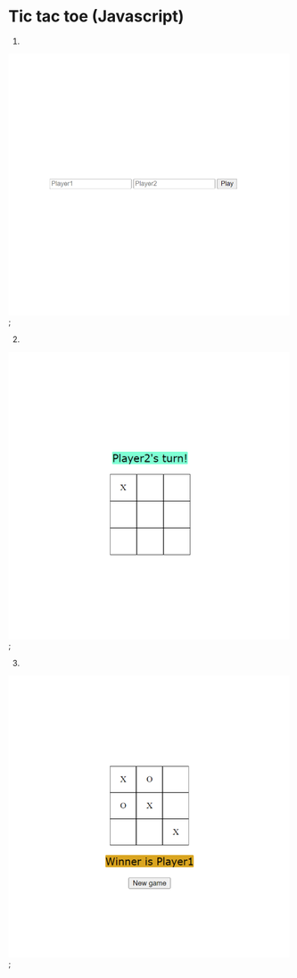 # Tic tac toe (Javascript)

1. 
![Picture](pictures/1.png);

2. 
![Picture](pictures/2.png);

3. 
![Picture](pictures/3.png);